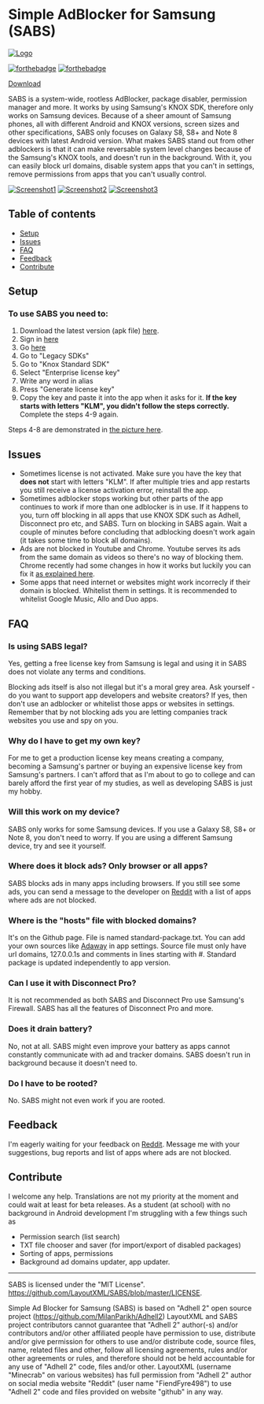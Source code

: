 # Simple AdBlocker for Samsung (SABS)
[![Logo](https://imgur.com/fNCaCMl.png "SABS")](https://github.com/LayoutXML/SABS/releases)

[![forthebadge](http://forthebadge.com/images/badges/gluten-free.svg)](http://forthebadge.com)
[![forthebadge](http://forthebadge.com/images/badges/powered-by-electricity.svg)](http://forthebadge.com)

[Download](https://github.com/LayoutXML/SABS/releases)

SABS is a system-wide, rootless AdBlocker, package disabler, permission manager and more. It works by using Samsung's KNOX SDK, therefore only works on Samsung devices. Because of a sheer amount of Samsung phones, all with different Android and KNOX versions, screen sizes and other specifications, SABS only focuses on Galaxy S8, S8+ and Note 8 devices with latest Android version. What makes SABS stand out from other adblockers is that it can make reversable system level changes because of the Samsung's KNOX tools, and doesn't run in the background. With it, you can easily block url domains, disable system apps that you can't in settings, remove permissions from apps that you can't usually control.

[![Screenshot1](https://imgur.com/OyYfMtZ.png)](https://github.com/LayoutXML/SABS/releases)
[![Screenshot2](https://imgur.com/FaO7yyE.png)](https://github.com/LayoutXML/SABS/releases)
[![Screenshot3](https://imgur.com/eOLQqV3.png)](https://github.com/LayoutXML/SABS/releases)

## Table of contents
* [Setup](https://github.com/LayoutXML/SABS#setup)
* [Issues](https://github.com/LayoutXML/SABS#issues)
* [FAQ](https://github.com/LayoutXML/SABS#faq)
* [Feedback](https://github.com/LayoutXML/SABS#feedback)
* [Contribute](https://github.com/LayoutXML/SABS#contribute)

## Setup
### To use SABS you need to:
1. Download the latest version (apk file) [here](https://github.com/LayoutXML/SABS/releases).
2. Sign in [here](https://seap.samsung.com/enrollment)
3. Go [here](https://seap.samsung.com/license-keys/create#section-knox-standard-sdk)
4. Go to "Legacy SDKs"
5. Go to "Knox Standard SDK"
6. Select "Enterprise license key"
7. Write any word in alias
8. Press "Generate license key"
9. Copy the key and paste it into the app when it asks for it. **If the key starts with letters "KLM", you didn't follow the steps correctly.** Complete the steps 4-9 again.

Steps 4-8 are demonstrated in [the picture here](https://i.imgur.com/LTAdkpW.png).

## Issues
* Sometimes license is not activated. Make sure you have the key that **does not** start with letters "KLM". If after multiple tries and app restarts you still receive a license activation error, reinstall the app.
* Sometimes adblocker stops working but other parts of the app continues to work if more than one adblocker is in use. If it happens to you, turn off blocking in all apps that use KNOX SDK such as Adhell, Disconnect pro etc, and SABS. Turn on blocking in SABS again. Wait a couple of minutes before concluding that adblocking doesn't work again (it takes some time to block all domains).
* Ads are not blocked in Youtube and Chrome. Youtube serves its ads from the same domain as videos so there's no way of blocking them. Chrome recently had some changes in how it works but luckily you can fix it [as explained here](https://www.xda-developers.com/fix-dns-ad-blocker-chrome/).
* Some apps that need internet or websites might work incorrecly if their domain is blocked. Whitelist them in settings. It is recommended to whitelist Google Music, Allo and Duo apps.

## FAQ

### Is using SABS legal?
Yes, getting a free license key from Samsung is legal and using it in SABS does not violate any terms and conditions.

Blocking ads itself is also not illegal but it's a moral grey area. Ask yourself - do you want to support app developers and website creators? If yes, then don't use an adblocker or whitelist those apps or websites in settings. Remember that by not blocking ads you are letting companies track websites you use and spy on you.

### Why do I have to get my own key?
For me to get a production license key means creating a company, becoming a Samsung's partner or buying an expensive license key from Samsung's partners. I can't afford that as I'm about to go to college and can barely afford the first year of my studies, as well as developing SABS is just my hobby.

### Will this work on my device?
SABS only works for some Samsung devices. If you use a Galaxy S8, S8+ or Note 8, you don't need to worry. If you are using a different Samsung device, try and see it yourself.

### Where does it block ads? Only browser or all apps?
SABS blocks ads in many apps including browsers. If you still see some ads, you can send a message to the developer on [Reddit](reddit.com/u/LayoutXML) with a list of apps where ads are not blocked.

### Where is the "hosts" file with blocked domains?
It's on the Github page. File is named standard-package.txt. You can add your own sources like [Adaway](https://adaway.org/hosts.txt) in app settings. Source file must only have url domains, 127.0.0.1s and comments in lines starting with #. Standard package is updated independently to app version.

### Can I use it with Disconnect Pro?
It is not recommended as both SABS and Disconnect Pro use Samsung's Firewall. SABS has all the features of Disconnect Pro and more.

### Does it drain battery?
No, not at all. SABS might even improve your battery as apps cannot constantly communicate with ad and tracker domains. SABS doesn't run in background because it doesn't need to.

### Do I have to be rooted?
No. SABS might not even work if you are rooted.

## Feedback
I'm eagerly waiting for your feedback on [Reddit](reddit.com/u/LayoutXML). Message me with your suggestions, bug reports and list of apps where ads are not blocked.

## Contribute
I welcome any help. Translations are not my priority at the moment and could wait at least for beta releases.
As a student (at school) with no background in Android development I'm struggling with a few things such as
* Permission search (list search)
* TXT file chooser and saver (for import/export of disabled packages)
* Sorting of apps, permissions
* Background ad domains updater, app updater.




---

SABS is licensed under the "MIT License". https://github.com/LayoutXML/SABS/blob/master/LICENSE.

Simple Ad Blocker for Samsung (SABS) is based on "Adhell 2" open source project (https://github.com/MilanParikh/Adhell2)
LayoutXML and SABS project contributors cannot guarantee that "Adhell 2" author(-s) and/or contributors and/or other affiliated people have permission to use, distribute and/or give permission for others to use and/or distribute code, source files, name, related files and other, follow all licensing agreements, rules and/or other agreements or rules, and therefore should not be held accountable for any use of "Adhell 2" code, files and/or other. LayoutXML (username "Minecrab" on various websites) has full permission from "Adhell 2" author on social media website "Reddit" (user name "FiendFyre498") to use "Adhell 2" code and files provided on website "github" in any way. 
